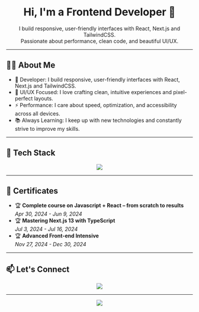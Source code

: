 <h1 align="center">Hi, I'm a Frontend Developer 👋</h1>
<p align="center">
  I build responsive, user-friendly interfaces with React, Next.js and TailwindCSS.<br />
  Passionate about performance, clean code, and beautiful UI/UX.
</p>

---

## 🧑‍💻 About Me

- 🔧 Developer: I build responsive, user-friendly interfaces with React, Next.js and TailwindCSS.  
- 🎨 UI/UX Focused: I love crafting clean, intuitive experiences and pixel-perfect layouts.  
- ⚡ Performance: I care about speed, optimization, and accessibility across all devices.  
- 📚 Always Learning: I keep up with new technologies and constantly strive to improve my skills.  

---

## 🚀 Tech Stack

<p align="center">
  <img src="https://skillicons.dev/icons?i=react,nextjs,js,ts,html,css,sass,tailwind,framer" /><br />
</p>

---

## 📜 Certificates

- 🏆 **Complete course on Javascript + React – from scratch to results**  
  _Apr 30, 2024 - Jun 9, 2024_
- 🏆 **Mastering Next.js 13 with TypeScript**  
  _Jul 3, 2024 - Jul 16, 2024_
- 🏆 **Advanced Front-end Intensive**  
  _Nov 27, 2024 - Dec 30, 2024_

---

## 📫 Let's Connect

<p align="center">
  <a href="mazurkevich.mikhail.14@gmail.com"><img src="https://img.shields.io/badge/Email-red?logo=gmail&style=for-the-badge" /></a>
</p>

---

<p align="center">
  <img src="https://readme-typing-svg.herokuapp.com/?lines=Frontend+Developer;React+%2F+Next.js+%2F+TailwindCSS+%2F+TypeScript;Always+learning+new+things&center=true&width=1000&height=50" />
</p>
